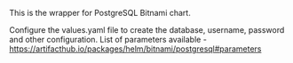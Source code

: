 This is the wrapper for PostgreSQL Bitnami chart.

Configure the values.yaml file to create the database, username, password and other configuration.
List of parameters available - https://artifacthub.io/packages/helm/bitnami/postgresql#parameters

